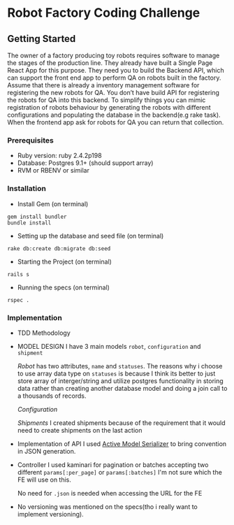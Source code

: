 # Robot Factory Coding Challenge
## Getting Started
The owner of a factory producing toy robots requires software to manage the stages of the production line. They already have built a Single Page React App for this purpose. They need you to build the Backend API, which can support the front end app to perform QA on robots built in the factory.
Assume that there is already a inventory management software for registering the new robots for QA. You don’t have build API for registering the robots for QA into this backend.
To simplify things you can mimic registration of robots behaviour by generating the robots with different configurations and populating the database in the backend(e.g rake task). When the frontend app ask for robots for QA you can return that collection.

### Prerequisites
* Ruby version: ruby 2.4.2p198
* Database: Postgres 9.1+ (should support array)
* RVM or RBENV or similar

### Installation

* Install Gem (on terminal)
```
gem install bundler
bundle install
```

* Setting up the database and seed file (on terminal)
```
rake db:create db:migrate db:seed
```

* Starting the Project (on terminal)
```
rails s
```

* Running the specs (on terminal)
```
rspec .
```

### Implementation

* TDD Methodology

* MODEL DESIGN
  I have 3 main models `robot`, `configuration` and `shipment`

  *Robot* has two attributes, `name` and `statuses`. The reasons why i choose to use array data type on `statuses` is because I think its better to just store array of interger/string and utilize postgres functionality in storing data rather than creating another database model and doing a join call to a thousands of records.

  *Configuration*

  *Shipments* I created shipments because of the requirement that it would need to create shipments on the last action

* Implementation of API
  I used [Active Model Serializer](https://github.com/rails-api/active_model_serializers/tree/0-10-stable) to  bring convention in JSON generation.

* Controller
  I used kaminari for pagination or batches accepting two different `params[:per_page]` or `params[:batches]` I'm not sure which the FE will use on this.

  No need for `.json` is needed when accessing the URL for the FE

* No versioning was mentioned on the specs(tho i really want to implement versioning).
